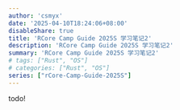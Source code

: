 ```yaml
---
author: 'csmyx'
date: '2025-04-10T18:24:06+08:00'
disableShare: true
title: 'RCore Camp Guide 2025S 学习笔记2'
description: 'RCore Camp Guide 2025S 学习笔记2'
summary: 'RCore Camp Guide 2025S 学习笔记2'
# tags: ["Rust", "OS"]
# categories: ["Rust", "OS"]
series: ["rCore-Camp-Guide-2025S"]
---
```

todo!